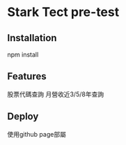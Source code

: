 # Stark Tect pre-test

## Installation

npm install

## Features

股票代碼查詢
月營收近3/5/8年查詢

## Deploy

使用github page部屬